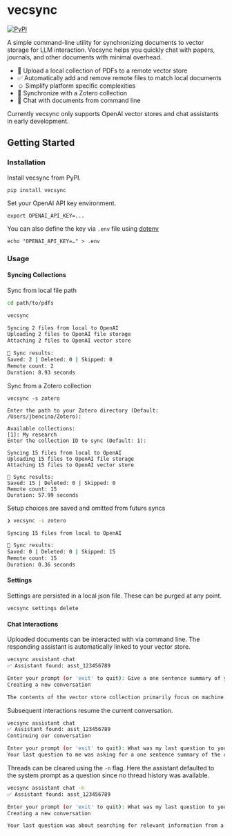 # vecsync
[![PyPI](https://img.shields.io/pypi/v/vecsync)](https://pypi.org/project/vecsync)

A simple command-line utility for synchronizing documents to vector storage for LLM interaction. Vecsync helps you
quickly chat with papers, journals, and other documents with minimal overhead.

- 📄 Upload a local collection of PDFs to a remote vector store
- ✅ Automatically add and remove remote files to match local documents
- ☺️ Simplify platform specific complexities
- 👀 Synchronize with a Zotero collection
- 💬 Chat with documents from command line

Currently vecsync only supports OpenAI vector stores and chat assistants in early development.

## Getting Started

### Installation
Install vecsync from PyPI.
```
pip install vecsync
```

Set your OpenAI API key environment.
```
export OPENAI_API_KEY=...
```
You can also define the key via `.env` file using [dotenv](https://pypi.org/project/python-dotenv/)
```
echo "OPENAI_API_KEY=…" > .env
```

### Usage

#### Syncing Collections
Sync from local file path
```bash
cd path/to/pdfs

vecsync

Syncing 2 files from local to OpenAI
Uploading 2 files to OpenAI file storage
Attaching 2 files to OpenAI vector store

🏁 Sync results:
Saved: 2 | Deleted: 0 | Skipped: 0 
Remote count: 2
Duration: 8.93 seconds
 ```

 Sync from a Zotero collection
 ```
vecsync -s zotero

Enter the path to your Zotero directory (Default: /Users/jbencina/Zotero): 

Available collections:
[1]: My research
Enter the collection ID to sync (Default: 1): 

Syncing 15 files from local to OpenAI
Uploading 15 files to OpenAI file storage
Attaching 15 files to OpenAI vector store

🏁 Sync results:
Saved: 15 | Deleted: 0 | Skipped: 0 
Remote count: 15
Duration: 57.99 seconds
```

Setup choices are saved and omitted from future syncs
```bash
❯ vecsync -s zotero       

Syncing 15 files from local to OpenAI

🏁 Sync results:
Saved: 0 | Deleted: 0 | Skipped: 15 
Remote count: 15
Duration: 0.36 seconds
```

#### Settings

Settings are persisted in a local json file. These can be purged at any point.
```bash
vecsync settings delete
```

#### Chat Interactions
Uploaded documents can be interacted with via command line. The responding assistant is automatically linked to your
vector store.

```bash
vecsync assistant chat
✅ Assistant found: asst_123456789

Enter your prompt (or 'exit' to quit): Give a one sentence summary of your vector store collection contents.
Creating a new conversation

The contents of the vector store collection primarily focus on machine learning techniques for causal effect inference, particularly through adversarial representation learning methods that address challenges in treatment selection bias and information loss in observational data
```

Subsequent interactions resume the current conversation.
```bash
vecsync assistant chat   
✅ Assistant found: asst_123456789
Continuing our conversation

Enter your prompt (or 'exit' to quit): What was my last question to you? 
Your last question to me was asking for a one sentence summary of the contents of my vector store collection.
```

Threads can be cleared using the `-n` flag. Here the assistant defaulted to the system prompt as a question since no
thread history was available.
```bash
vecsync assistant chat -n
✅ Assistant found: asst_123456789

Enter your prompt (or 'exit' to quit): What was my last question to you?
Creating a new conversation

Your last question was about searching for relevant information from a large number of journals and papers, emphasizing the importance of citing information from the provided sources without making up any content.
```

